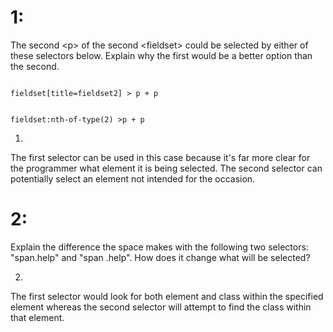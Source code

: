 # 1:
The second \<p> of the second \<fieldset> could be selected by either of these selectors below. Explain why the first would be a better option than the second.

<code>
fieldset[title=fieldset2] > p + p

fieldset:nth-of-type(2) >p + p
</code>

1) 
The first selector can be used in this case because it's far more clear for the programmer what element it is being selected.
The second selector can potentially select an element not intended for the occasion.


# 2:
Explain the difference the space makes with the following two selectors: "span.help" and "span .help". How does it change what will be selected?

2)
The first selector would look for both element and class within the specified element whereas the second selector will attempt to find the class within that element.


